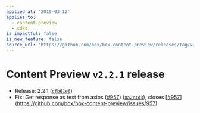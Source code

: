 ```yaml
---
applied_at: '2019-03-12'
applies_to:
  - content-preview
  - sdks
is_impactful: false
is_new_feature: false
source_url: 'https://github.com/box/box-content-preview/releases/tag/v2.2.1'
---
```


# Content Preview `v2.2.1` release


* Release: 2.2.1 ([`cfb61e6`](https://github.com/box/box-content-preview/commit[`cfb61e6`](https://github.com/box/box-content-preview/commit/cfb61e6)))
* Fix: Get response as text from axios ([#957](https://github.com/box/box-content-preview/pull/957)) ([`8a2c4d3`](https://github.com/box/box-content-preview/commit[`8a2c4d3`](https://github.com/box/box-content-preview/commit/8a2c4d3))), closes [[#957](https://github.com/box/box-content-preview/pull/957)](https://github.com/box/box-content-preview/issues/957)



